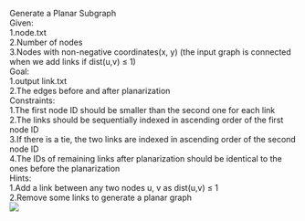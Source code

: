Generate a Planar Subgraph  
Given:  
  1.node.txt  
  2.Number of nodes  
  3.Nodes with non-negative coordinates(x, y) (the input graph is connected when we add links if dist(u,v) ≤ 1)  
Goal:  
  1.output link.txt  
  2.The edges before and after planarization  
Constraints:  
  1.The first node ID should be smaller than the second one for each link  
  2.The links should be sequentially indexed in ascending order of the first node ID  
  3.If there is a tie, the two links are indexed in ascending order of the second node ID  
  4.The IDs of remaining links after planarization should be identical to the ones before the planarization  
Hints:  
  1.Add a link between any two nodes u, v as dist(u,v) ≤ 1  
  2.Remove some links to generate a planar graph  
![](https://github.com/Jordon-Chen/C/blob/master/face_routing/generate%20a%20planar%20subgraph.png?raw=true)
